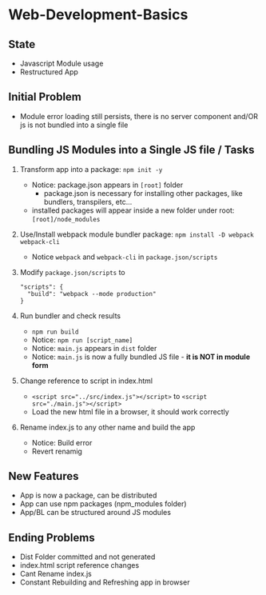 # Web-Development-Basics

## State

- Javascript Module usage
- Restructured App

## Initial Problem

- Module error loading still persists, there is no server component and/OR js is not bundled into a single file

## Bundling **JS Modules** into a **Single JS file** / Tasks

1. Transform app into a package: `npm init -y`

   - Notice: package.json appears in `[root]` folder
     - package.json is necessary for installing other packages, like bundlers, transpilers, etc...
   - installed packages will appear inside a new folder under root: `[root]/node_modules`

2. Use/Install webpack module bundler package: `npm install -D webpack webpack-cli`
   - Notice `webpack` and `webpack-cli` in `package.json/scripts`
3. Modify `package.json/scripts` to

   ```
   "scripts": {
     "build": "webpack --mode production"
   }
   ```

4. Run bundler and check results
   - `npm run build`
   - Notice: `npm run [script_name]`
   - Notice: `main.js` appears in `dist` folder
   - Notice: `main.js` is now a fully bundled JS file - **it is NOT in module form**
5. Change reference to script in index.html
   - `<script src="../src/index.js"></script>` to `<script src="./main.js"></script>`
   - Load the new html file in a browser, it should work correctly
6. Rename index.js to any other name and build the app
   - Notice: Build error
   - Revert renamig

## New Features

- App is now a package, can be distributed
- App can use npm packages (npm_modules folder)
- App/BL can be structured around JS modules

## Ending Problems

- Dist Folder committed and not generated
- index.html script reference changes
- Cant Rename index.js
- Constant Rebuilding and Refreshing app in browser
